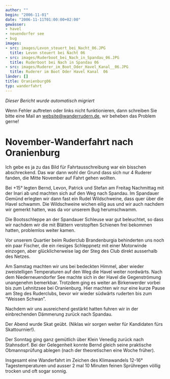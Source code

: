```yaml
---
author: ""
begin: "2006-11-01"
date: "2006-11-11T01:00:00+02:00"
gewässer:
- havel
- neuendorfer see
- bug
images:
- src: images/Levon_steuert_bei_Nacht_06.JPG
  title: Levon steuert bei Nacht 06
- src: images/Ruderboot_bei_Nach_in_Spandau_06.JPG
  title: Ruderboot bei Nach in Spandau 06
- src: images/Ruderer_im_Boot_Oder_Havel_Kanal__06.JPG
  title: Ruderer im Boot Oder Havel Kanal  06
länder: []
title: Oranienburg06
typ: wanderfahrt
---
```



*Dieser Bericht wurde automatisch migriert*

Wenn Fehler auftreten oder links nicht funktionieren, dann schreiben Sie bitte eine Mail an website@wanderrudern.de, wir beheben das Problem gerne!



# November-Wanderfahrt nach Oranienburg


Ich gebe es ja zu das Bild für Fahrtausschreibung war ein bisschen abschreckend. Das war dann wohl der Grund dass sich nur 4 Ruderer fanden, die Mitte November auf Fahrt gehen wollten.

Bei +15° legten Bernd, Levon, Patrick und Stefan am Freitag Nachmittag mit der Inari ab und machten sich auf den Weg nach Spandau. Im Spandauer Gemünd erlegten wir dann fast ein Rudel Wildschweine, dass quer über die Havel schwamm. Die Wildschweine wichen eilig aus und wir auch nachdem wir gemerkt hatten, was da vor unserem Bug herumschwamm.

Die Bootsschleppe an der Spandauer Schleuse war gut beleuchtet, so dass wir nachdem wir die mit Blättern verstopften Schienen frei bekommen hatten, problemlos weiter kamen.

Vor unserem Quartier beim Ruderclub Brandenburgia behinderten uns noch ein paar Fischer, die ein riesiges Schleppnetz mit einer Motorwinde einzogen, aber glücklicherweise lag der Steg des Club direkt ausserhalb des Netzes.

Am Samstag machten wir uns bei bedeckten Himmel, aber wieder zweistelligen Temperaturen auf den Weg die Havel weiter nordwärts. Nach dem Niederneuendorfer See machte sich in der Havel die Gegenströmung unangenehm bemerkbar. Trotzdem ging es weiter an Birkenwerder vorbei bis zum Lehnitzsee bei Oranienburg. Hier machten wir nur eine kurze Pause am Steg des Ruderclubs, bevor wir wieder südwärts ruderten bis zum “Weissen Schwan”.

Nachdem wir uns ausreichend gestärkt hatten fuhren wir in der einbrechenden Dämmerung zurück nach Spandau.

Der Abend wurde Skat geübt. (Niklas wir sorgen weiter für Kandidaten fürs Skattournier!).

Der Sonntag ging ganz gemütlich über Klein Venedig zurück nach Stahnsdorf. Bei der Gelegenheit konnte Bernd gleich seine praktische Obmannsprüfung ablegen (nach der theoretischen eine Woche früher).

Insgesamt eine Wanderfahrt im Zeichen des Klimawandels 12-16° Tagestemperaturen und ausser 2 mal 10 Minuten feinen Sprühregen völlig trocken und oft sogar sonnig.